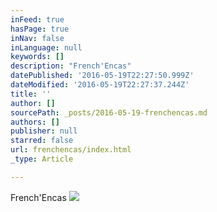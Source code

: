 ```yaml
---
inFeed: true
hasPage: true
inNav: false
inLanguage: null
keywords: []
description: "French'Encas"
datePublished: '2016-05-19T22:27:50.999Z'
dateModified: '2016-05-19T22:27:37.244Z'
title: ''
author: []
sourcePath: _posts/2016-05-19-frenchencas.md
authors: []
publisher: null
starred: false
url: frenchencas/index.html
_type: Article

---
```

French'Encas
![](https://the-grid-user-content.s3-us-west-2.amazonaws.com/2ebd26d8-9554-4e3e-b835-76968548150e.jpg)